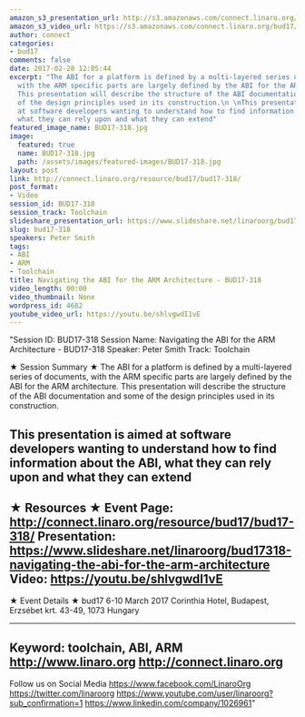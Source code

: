 ```yaml
---
amazon_s3_presentation_url: http://s3.amazonaws.com/connect.linaro.org/bud17/Presentations/BUD17-318%20-%20Navigating%20the%20ABI%20for%20the%20ARM%20Architecture.pdf
amazon_s3_video_url: https://s3.amazonaws.com/connect.linaro.org/bud17/Videos/Wednesday/Bud17-318%20Navigating%20the%20ABI%20for%20the%20ARM%20Architecture.mp4
author: connect
categories:
- bud17
comments: false
date: 2017-02-28 12:05:44
excerpt: "The ABI for a platform is defined by a multi-layered series of documents,
  with the ARM specific parts are largely defined by the ABI for the ARM architecture.
  This presentation will describe the structure of the ABI documentation and some
  of the design principles used in its construction.\n \nThis presentation is aimed
  at software developers wanting to understand how to find information about the ABI,
  what they can rely upon and what they can extend"
featured_image_name: BUD17-318.jpg
image:
  featured: true
  name: BUD17-318.jpg
  path: /assets/images/featured-images/BUD17-318.jpg
layout: post
link: http://connect.linaro.org/resource/bud17/bud17-318/
post_format:
- Video
session_id: BUD17-318
session_track: Toolchain
slideshare_presentation_url: https://www.slideshare.net/linaroorg/bud17318-navigating-the-abi-for-the-arm-architecture
slug: bud17-318
speakers: Peter Smith
tags:
- ABI
- ARM
- Toolchain
title: Navigating the ABI for the ARM Architecture - BUD17-318
video_length: 00:00
video_thumbnail: None
wordpress_id: 4682
youtube_video_url: https://youtu.be/shlvgwdI1vE
---
```


"Session ID: BUD17-318
Session Name: Navigating the ABI for the ARM Architecture - BUD17-318
Speaker: Peter Smith
Track: Toolchain


★ Session Summary ★
The ABI for a platform is defined by a multi-layered series of documents, with the ARM specific parts are largely defined by the ABI for the ARM architecture. This presentation will describe the structure of the ABI documentation and some of the design principles used in its construction.
 
This presentation is aimed at software developers wanting to understand how to find information about the ABI, what they can rely upon and what they can extend
---------------------------------------------------
★ Resources ★
Event Page: http://connect.linaro.org/resource/bud17/bud17-318/
Presentation: https://www.slideshare.net/linaroorg/bud17318-navigating-the-abi-for-the-arm-architecture
Video: https://youtu.be/shlvgwdI1vE
 ---------------------------------------------------

★ Event Details ★
bud17
6-10 March 2017
Corinthia Hotel, Budapest,
Erzsébet krt. 43-49,
1073 Hungary

---------------------------------------------------
Keyword: toolchain, ABI, ARM
http://www.linaro.org
http://connect.linaro.org
---------------------------------------------------
Follow us on Social Media
https://www.facebook.com/LinaroOrg
https://twitter.com/linaroorg
https://www.youtube.com/user/linaroorg?sub_confirmation=1
https://www.linkedin.com/company/1026961"